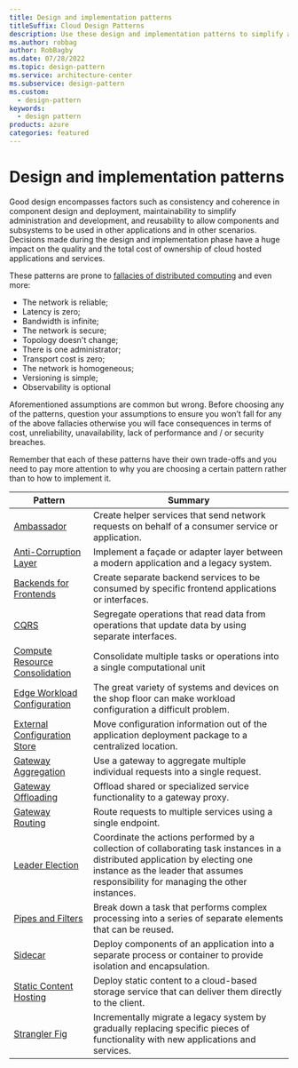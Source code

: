 ```yaml
---
title: Design and implementation patterns
titleSuffix: Cloud Design Patterns
description: Use these design and implementation patterns to simplify administration, development, and reusability for your cloud application.
ms.author: robbag
author: RobBagby
ms.date: 07/28/2022
ms.topic: design-pattern
ms.service: architecture-center
ms.subservice: design-pattern
ms.custom:
  - design-pattern
keywords:
  - design pattern
products: azure
categories: featured
---
```


# Design and implementation patterns

Good design encompasses factors such as consistency and coherence in component design and deployment, maintainability to simplify administration and development, and reusability to allow components and subsystems to be used in other applications and in other scenarios. Decisions made during the design and implementation phase have a huge impact on the quality and the total cost of ownership of cloud hosted applications and services.

These patterns are prone to [fallacies of distributed computing](https://en.wikipedia.org/wiki/Fallacies_of_distributed_computing) and even more: 
- The network is reliable;
- Latency is zero;
- Bandwidth is infinite;
- The network is secure;
- Topology doesn't change;
- There is one administrator;
- Transport cost is zero;
- The network is homogeneous;
- Versioning is simple;
- Observability is optional

Aforementioned assumptions are common but wrong. Before choosing any of the patterns, question your assumptions to ensure  you won’t fall for any of the above fallacies otherwise you will face consequences in terms of cost, unreliability, unavailability, lack of performance and / or security breaches. 

Remember that each of these patterns have their own trade-offs and you need to pay more attention to why you are choosing a certain pattern rather than to how to implement it. 


|                                Pattern                                 |                                                                                                      Summary                                                                                                       |
|------------------------------------------------------------------------|--------------------------------------------------------------------------------------------------------------------------------------------------------------------------------------------------------------------|
|                     [Ambassador](../ambassador.yml)                     |                                                         Create helper services that send network requests on behalf of a consumer service or application.                                                          |
|          [Anti-Corruption Layer](../anti-corruption-layer.yml)          |                                                               Implement a façade or adapter layer between a modern application and a legacy system.                                                                |
|         [Backends for Frontends](../backends-for-frontends.yml)         |                                                          Create separate backend services to be consumed by specific frontend applications or interfaces.                                                          |
|                           [CQRS](../cqrs.yml)                           |                                                         Segregate operations that read data from operations that update data by using separate interfaces.                                                         |
| [Compute Resource Consolidation](../compute-resource-consolidation.yml) |                                                                     Consolidate multiple tasks or operations into a single computational unit                                                                      |
| [Edge Workload Configuration](../edge-workload-configuration.md) | The great variety of systems and devices on the shop floor can make workload configuration a difficult problem. |
|   [External Configuration Store](../external-configuration-store.yml)   |                                                        Move configuration information out of the application deployment package to a centralized location.                                                         |
|            [Gateway Aggregation](../gateway-aggregation.yml)            |                                                                   Use a gateway to aggregate multiple individual requests into a single request.                                                                   |
|             [Gateway Offloading](../gateway-offloading.yml)             |                                                                      Offload shared or specialized service functionality to a gateway proxy.                                                                       |
|                [Gateway Routing](../gateway-routing.yml)                |                                                                            Route requests to multiple services using a single endpoint.                                                                            |
|                [Leader Election](../leader-election.yml)                | Coordinate the actions performed by a collection of collaborating task instances in a distributed application by electing one instance as the leader that assumes responsibility for managing the other instances. |
|              [Pipes and Filters](../pipes-and-filters.yml)              |                                                     Break down a task that performs complex processing into a series of separate elements that can be reused.                                                      |
|                        [Sidecar](../sidecar.yml)                        |                                                  Deploy components of an application into a separate process or container to provide isolation and encapsulation.                                                  |
|         [Static Content Hosting](../static-content-hosting.yml)         |                                                        Deploy static content to a cloud-based storage service that can deliver them directly to the client.                                                        |
|                      [Strangler Fig](../strangler-fig.yml)                      |                                         Incrementally migrate a legacy system by gradually replacing specific pieces of functionality with new applications and services.                                          |
